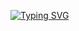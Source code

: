 [![Typing SVG](https://readme-typing-svg.herokuapp.com?font=Outfit&weight=500&size=28&pause=1000&color=007AF7&center=true&vCenter=true&random=false&width=435&lines=Hello+there!++%F0%9F%91%8B;My+name+is+Roman+%F0%9F%91%A8%E2%80%8D%F0%9F%92%BB;I'm+a+Blockchain+dev++%E2%9B%93%EF%B8%8F;Lets+connect++%F0%9F%A4%9D)](https://git.io/typing-svg)
